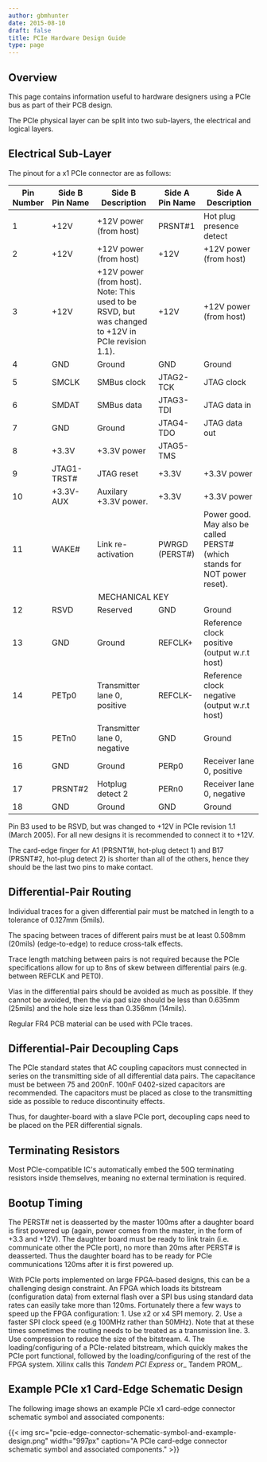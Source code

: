 ```yaml
---
author: gbmhunter
date: 2015-08-10
draft: false
title: PCIe Hardware Design Guide
type: page
---
```


## Overview

This page contains information useful to hardware designers using a PCIe bus as part of their PCB design.

The PCIe physical layer can be split into two sub-layers, the electrical and logical layers.

## Electrical Sub-Layer

The pinout for a x1 PCIe connector are as follows:

<table>
  <thead>
    <tr>
      <th>Pin Number</th>
      <th>Side B Pin Name</th>
      <th>Side B Description</th>
      <th>Side A Pin Name</th>
      <th>Side A Description</th>
    </tr>
  </thead>
  <tbody>
<tr>
<td>1</td>
<td>+12V</td>
<td>+12V power (from host)</td>
<td>PRSNT#1</td>
<td>Hot plug presence detect</td>
</tr>
<tr>
<td>2</td>
<td>+12V</td>
<td>+12V power (from host)</td>
<td>+12V</td>
<td>+12V power (from host)</td>
</tr>
<tr>
<td>3</td>
<td>+12V</td>
<td>+12V power (from host). Note: This used to be RSVD, but was changed to +12V in PCIe revision 1.1).</td>
<td>+12V</td>
<td>+12V power (from host)</td>
</tr>
<tr>
<td>4</td>
<td>GND</td>
<td>Ground</td>
<td>GND</td>
<td>Ground</td>
</tr>
<tr>
<td>5</td>
<td>SMCLK</td>
<td>SMBus clock</td>
<td>JTAG2-TCK</td>
<td> JTAG clock</td>
</tr>
<tr>
<td>6</td>
<td>SMDAT</td>
<td>SMBus data</td>
<td>JTAG3-TDI </td>
<td>JTAG data in </td>
</tr>
<tr>
<td>7</td>
<td> GND</td>
<td>Ground </td>
<td>JTAG4-TDO </td>
<td>JTAG data out</td>
</tr>
<tr>
<td>8</td>
<td>+3.3V</td>
<td>+3.3V power </td>
<td>JTAG5-TMS </td>
<td></td>
</tr>
<tr>
<td>9</td>
<td>JTAG1-TRST#</td>
<td>JTAG reset </td>
<td>+3.3V</td>
<td>+3.3V power </td>
</tr>
<tr>
<td>10</td>
<td>+3.3V-AUX</td>
<td>Auxilary +3.3V power.</td>
<td>+3.3V</td>
<td>+3.3V power</td>
</tr>
<tr>
<td>11</td>
<td>WAKE#</td>
<td>Link re-activation</td>
<td>PWRGD (PERST#)</td>
<td>Power good. May also be called PERST# (which stands for NOT power reset).</td>
</tr>
<tr>
<td colspan="5" style="text-align: center;" >MECHANICAL KEY</td>
</tr>
<tr>
<td>12</td>
<td>RSVD</td>
<td>Reserved </td>
<td>GND </td>
<td>Ground </td>
</tr>
<tr>
<td>13</td>
<td>GND</td>
<td> Ground</td>
<td>REFCLK+ </td>
<td>Reference clock positive (output w.r.t host)</td>
</tr>
<tr>
<td>14</td>
<td>PETp0</td>
<td>Transmitter lane 0, positive</td>
<td>REFCLK-</td>
<td>Reference clock negative (output w.r.t host)</td>
</tr>
<tr>
<td>15</td>
<td>PETn0</td>
<td>Transmitter lane 0, negative</td>
<td>GND</td>
<td>Ground</td>
</tr>
<tr>
<td>16</td>
<td>GND</td>
<td>Ground</td>
<td>PERp0</td>
<td>Receiver lane 0, positive</td>
</tr>
<tr>
<td>17</td>
<td>PRSNT#2</td>
<td>Hotplug detect 2</td>
<td>PERn0</td>
<td>Receiver lane 0, negative</td>
</tr>
<tr>
<td>18</td>
<td>GND</td>
<td>Ground</td>
<td>GND</td>
<td>Ground</td>
</tr>
</tbody>
</table>

Pin B3 used to be RSVD, but was changed to +12V in PCIe revision 1.1 (March 2005). For all new designs it is recommended to connect it to +12V.

The card-edge finger for A1 (PRSNT1#, hot-plug detect 1) and B17 (PRSNT#2, hot-plug detect 2) is shorter than all of the others, hence they should be the last two pins to make contact.

## Differential-Pair Routing

Individual traces for a given differential pair must be matched in length to a tolerance of 0.127mm (5mils).

The spacing between traces of different pairs must be at least 0.508mm (20mils) (edge-to-edge) to reduce cross-talk effects.

Trace length matching between pairs is not required because the PCIe specifications allow for up to 8ns of skew between differential pairs (e.g. between REFCLK and PET0).

Vias in the differential pairs should be avoided as much as possible. If they cannot be avoided, then the via pad size should be less than 0.635mm (25mils) and the hole size less than 0.356mm (14mils).

Regular FR4 PCB material can be used with PCIe traces.

## Differential-Pair Decoupling Caps

The PCIe standard states that AC coupling capacitors must connected in series on the transmitting side of all differential data pairs. The capacitance must be between 75 and 200nF. 100nF 0402-sized capacitors are recommended. The capacitors must be placed as close to the transmitting side as possible to reduce discontinuity effects.

Thus, for daughter-board with a slave PCIe port, decoupling caps need to be placed on the PER differential signals.

## Terminating Resistors

Most PCIe-compatible IC's automatically embed the 50Ω terminating resistors inside themselves, meaning no external termination is required.

## Bootup Timing

The PERST# net is deasserted by the master 100ms after a daughter board is first powered up (again, power comes from the master, in the form of +3.3 and +12V). The daughter board must be ready to link train (i.e. communicate other the PCIe port), no more than 20ms after PERST# is deasserted. Thus the daughter board has to be ready for PCIe communications 120ms after it is first powered up.

With PCIe ports implemented on large FPGA-based designs, this can be a challenging design constraint. An FPGA which loads its bitstream (configuration data) from external flash over a SPI bus using standard data rates can easily take more than 120ms. Fortunately there a few ways to speed up the FPGA configuration:  1. Use x2 or x4 SPI memory.  2. Use a faster SPI clock speed (e.g 100MHz rather than 50MHz). Note that at these times sometimes the routing needs to be treated as a transmission line.  3. Use compression to reduce the size of the bitstream.  4. The loading/configuring of a PCIe-related bitstream, which quickly makes the PCIe port functional, followed by the loading/configuring of the rest of the FPGA system. Xilinx calls this _Tandem PCI Express_ or_ Tandem PROM_.

## Example PCIe x1 Card-Edge Schematic Design

The following image shows an example PCIe x1 card-edge connector schematic symbol and associated components:

{{< img src="pcie-edge-connector-schematic-symbol-and-example-design.png" width="997px" caption="A PCIe card-edge connector schematic symbol and associated components."  >}}

